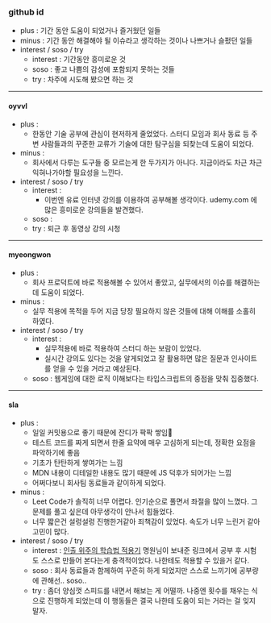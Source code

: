 ### github id
- plus : 기간 동안 도움이 되었거나 즐거웠던 일들  
- minus : 기간 동안 해결해야 될 이슈라고 생각하는 것이나 나쁘거나 슬펐던 일들  
- interest / soso / try  
  - interest : 기간동안 흥미로운 것
  - soso : 좋고 나쁨의 감성에 포함되지 못하는 것들
  - try : 차주에 시도해 봤으면 하는 것
---

#### oyvvl

- plus : 
  - 한동안 기술 공부에 관심이 현저하게 줄었었다. 스터디 모임과 회사 동료 등 주변 사람들과의 꾸준한 교류가 기술에 대한 탐구심을 되찾는데 도움이 되었다.
- minus :
  - 회사에서 다루는 도구들 중 모르는게 한 두가지가 아니다. 지금이라도 차근 차근 익혀나가야할 필요성을 느낀다.
- interest / soso / try  
  - interest : 
    - 이번엔 유료 인터넷 강의를 이용하여 공부해볼 생각이다. udemy.com 에 많은 흥미로운 강의들을 발견했다. 
  - soso : 
  - try : 퇴근 후 동영상 강의 시청

---

#### myeongwon

- plus : 
  - 회사 프로덕트에 바로 적용해볼 수 있어서 좋았고, 실무에서의 이슈를 해결하는데 도움이 되었다.  
- minus :
  - 실무 적용에 목적을 두어 지금 당장 필요하지 않은 것들에 대해 이해를 소홀히 하였다.
- interest / soso / try  
  - interest : 
    - 실무적용에 바로 적용하여 스터디 하는 보람이 있었다.
    - 실시간 강의도 있다는 것을 알게되었고 잘 활용하면 많은 질문과 인사이트를 얻을 수 있을 거라고 예상된다.
  - soso :  웹게임에 대한 로직 이해보다는 타입스크립트의 중점을 맞춰 집중했다.

---

#### sla

- plus : 
  - 일일 커밋용으로 좋기 때문에 잔디가 팍팍 쌓임🌱
  - 테스트 코드를 짜게 되면서 한줄 요약에 매우 고심하게 되는데, 정확한 요점을 파악하기에 좋음
  - 기초가 탄탄하게 쌓여가는 느낌
  - MDN 내용이 디테일한 내용도 많기 때문에 JS 덕후가 되어가는 느낌
  - 어쩌다보니 회사팀 동료들과 같이하게 되었다.
- minus :
  - Leet Code가 솔직히 너무 어렵다. 인기순으로 풀면서 좌절을 많이 느꼈다. 그 문제를 풀고 싶은데 아무생각이 안나서 힘들었다.
  - 너무 짧은건 설렁설렁 진행한거같아 죄책감이 있었다. 속도가 너무 느린거 같아 고민이 많다.
- interest / soso / try  
  - interest : [인출 위주의 학습법 적용기](https://hannut91.github.io/blogs/self-exam) 명원님이 보내준 링크에서 공부 후 시험도 스스로 만들어 본다는게 충격적이었다. 나한테도 적용할 수 있을거 같다.
  - soso : 회사 동료들과 함께하여 꾸준히 하게 되었지만 스스로 느끼기에 공부량에 관해선.. soso..
  - try : 좀더 양심껏 스피드를 내면서 해보는 게 어떨까. 나중엔 횟수를 채우는 식으로 진행하게 되었는데 이 행동들은 결국 나한테 도움이 되는 거라는 걸 잊지 말자.
